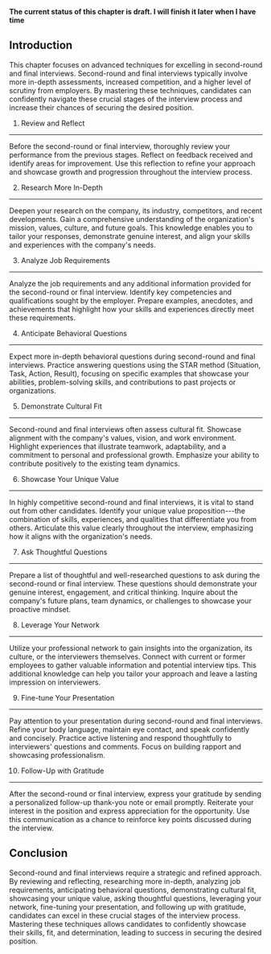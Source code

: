 **The current status of this chapter is draft. I will finish it later when I have time**

Introduction
------------

This chapter focuses on advanced techniques for excelling in second-round and final interviews. Second-round and final interviews typically involve more in-depth assessments, increased competition, and a higher level of scrutiny from employers. By mastering these techniques, candidates can confidently navigate these crucial stages of the interview process and increase their chances of securing the desired position.

1. Review and Reflect
---------------------

Before the second-round or final interview, thoroughly review your performance from the previous stages. Reflect on feedback received and identify areas for improvement. Use this reflection to refine your approach and showcase growth and progression throughout the interview process.

2. Research More In-Depth
-------------------------

Deepen your research on the company, its industry, competitors, and recent developments. Gain a comprehensive understanding of the organization's mission, values, culture, and future goals. This knowledge enables you to tailor your responses, demonstrate genuine interest, and align your skills and experiences with the company's needs.

3. Analyze Job Requirements
---------------------------

Analyze the job requirements and any additional information provided for the second-round or final interview. Identify key competencies and qualifications sought by the employer. Prepare examples, anecdotes, and achievements that highlight how your skills and experiences directly meet these requirements.

4. Anticipate Behavioral Questions
----------------------------------

Expect more in-depth behavioral questions during second-round and final interviews. Practice answering questions using the STAR method (Situation, Task, Action, Result), focusing on specific examples that showcase your abilities, problem-solving skills, and contributions to past projects or organizations.

5. Demonstrate Cultural Fit
---------------------------

Second-round and final interviews often assess cultural fit. Showcase alignment with the company's values, vision, and work environment. Highlight experiences that illustrate teamwork, adaptability, and a commitment to personal and professional growth. Emphasize your ability to contribute positively to the existing team dynamics.

6. Showcase Your Unique Value
-----------------------------

In highly competitive second-round and final interviews, it is vital to stand out from other candidates. Identify your unique value proposition---the combination of skills, experiences, and qualities that differentiate you from others. Articulate this value clearly throughout the interview, emphasizing how it aligns with the organization's needs.

7. Ask Thoughtful Questions
---------------------------

Prepare a list of thoughtful and well-researched questions to ask during the second-round or final interview. These questions should demonstrate your genuine interest, engagement, and critical thinking. Inquire about the company's future plans, team dynamics, or challenges to showcase your proactive mindset.

8. Leverage Your Network
------------------------

Utilize your professional network to gain insights into the organization, its culture, or the interviewers themselves. Connect with current or former employees to gather valuable information and potential interview tips. This additional knowledge can help you tailor your approach and leave a lasting impression on interviewers.

9. Fine-tune Your Presentation
------------------------------

Pay attention to your presentation during second-round and final interviews. Refine your body language, maintain eye contact, and speak confidently and concisely. Practice active listening and respond thoughtfully to interviewers' questions and comments. Focus on building rapport and showcasing professionalism.

10. Follow-Up with Gratitude
----------------------------

After the second-round or final interview, express your gratitude by sending a personalized follow-up thank-you note or email promptly. Reiterate your interest in the position and express appreciation for the opportunity. Use this communication as a chance to reinforce key points discussed during the interview.

Conclusion
----------

Second-round and final interviews require a strategic and refined approach. By reviewing and reflecting, researching more in-depth, analyzing job requirements, anticipating behavioral questions, demonstrating cultural fit, showcasing your unique value, asking thoughtful questions, leveraging your network, fine-tuning your presentation, and following up with gratitude, candidates can excel in these crucial stages of the interview process. Mastering these techniques allows candidates to confidently showcase their skills, fit, and determination, leading to success in securing the desired position.
